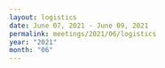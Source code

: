 ```yaml
---
layout: logistics
date: June 07, 2021 - June 09, 2021
permalink: meetings/2021/06/logistics
year: "2021"
month: "06"
---
```


